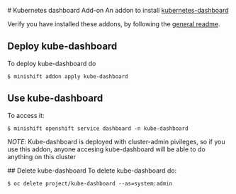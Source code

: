 # Kubernetes dashboard Add-on
An addon to install [kubernetes-dashboard](https://github.com/kubernetes/dashboard)

Verify you have installed these addons, by following the [general readme](../../Readme.adoc#download-and-use-community-add-ons).

## Deploy kube-dashboard
To deploy kube-dashboard do

```
$ minishift addon apply kube-dashboard
```

## Use kube-dashboard
To access it:

```
$ minishift openshift service dashboard -n kube-dashboard
```

_NOTE_: Kube-dashboard is deployed with cluster-admin pivileges, so if you use this addon, anyone accesing kube-dashboard will be able to do anything on this cluster

## Delete kube-dashboard
To delete kube-dashboard do:

```
$ oc delete project/kube-dashboard --as=system:admin
```